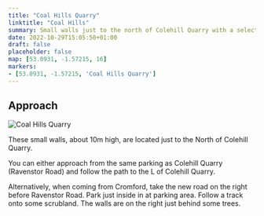 ```yaml
---
title: "Coal Hills Quarry"
linktitle: "Coal Hills"
summary: Small walls just to the north of Colehill Quarry with a selection of routes up to 7a.
date: 2022-10-29T15:05:50+01:00
draft: false
placeholder: false
map: [53.0931, -1.57215, 16]
markers:
- [53.0931, -1.57215, 'Coal Hills Quarry']
---
```


## Approach

![Coal Hills Quarry](/img/peak/matlock/coal-hills-climbing.jpg)


These small walls, about 10m high, are located just to the North of Colehill Quarry. 

You can either approach from the same parking as Colehill Quarry (Ravenstor Road) and follow the path to the L of Colehill Quarry.

Alternatively, when coming from Cromford, take the new road on the right before Ravenstor Road. Park just inside in at parking area. Follow a track onto some scrubland. The walls are on the right just behind some trees.  


